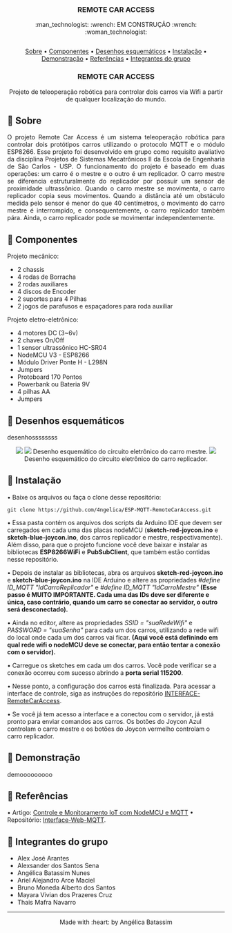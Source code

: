  <h3 align="center">REMOTE CAR ACCESS</h3>

  <p align="center">
   :man_technologist: :wrench: EM CONSTRUÇÃO :wrench: :woman_technologist: 
  </p>


<p align="center">
  <img  src="">
</p>

 <p align="center">
    <a href="#RemoteCarAccess_about">Sobre</a> • 
    <a href="#RemoteCarAccess_techs">Componentes</a> • 
    <a href="#RemoteCarAccess_draw">Desenhos esquemáticos</a> •
    <a href="#RemoteCarAccess_install">Instalação</a> • 
    <a href="#RemoteCarAccess_install">Demonstração</a> • 
    <a href="#RemoteCarAccess_ref">Referências</a> •
    <a href="#RemoteCarAccess_group">Integrantes do grupo</a>
    <h3 align="center">REMOTE CAR ACCESS</h3>

  <p align="center">
    Projeto de teleoperação robótica para controlar dois carros via Wifi a partir de qualquer localização do mundo.  
  </p>


## :pushpin: Sobre
<p align="justify" id="RemoteCarAccess_about">
   O projeto Remote Car Access é um sistema teleoperação robótica para controlar dois protótipos carros utilizando o protocolo MQTT e o módulo ESP8266. Esse projeto foi desenvolvido em grupo como requisito avaliativo da disciplina Projetos de Sistemas Mecatrônicos II da Escola de Engenharia de São Carlos - USP. O funcionamento do projeto é baseado em duas operações: um carro é o mestre e o outro é um replicador. O carro mestre se diferencia estruturalmente do replicador por possuir um sensor de proximidade ultrassônico. 
   Quando o carro mestre se movimenta, o carro replicador copia seus movimentos. Quando a distância até um obstáculo medida pelo sensor é menor do que 40 centímetros, o movimento do carro mestre é interrompido, e consequentemente, o carro replicador também pára. Ainda, o carro replicador pode se movimentar independentemente. 
</p>

## :pushpin: Componentes
<div id="RemoteCarAccess_techs">
 <p>Projeto mecânico:</p>
<ul>
    <li>2 chassis</li>
    <li>4 rodas de Borracha</li> 
    <li>2 rodas auxiliares </li> 
    <li>4 discos de Encoder </li> 
    <li>2 suportes para 4 Pilhas</li>
    <li>2 jogos de parafusos e espaçadores para roda auxiliar</li>
</ul> 
 <p>Projeto eletro-eletrônico:</p>
<ul>
    <li>4 motores DC (3~6v)</li>
    <li>2 chaves On/Off</li> 
    <li>1 sensor ultrassônico HC-SR04</li>
    <li>NodeMCU V3 - ESP8266</li>
    <li>Módulo Driver Ponte H - L298N</li>
    <li>Jumpers</li>
    <li>Protoboard 170 Pontos</li>
    <li>Powerbank ou Bateria 9V</li>
    <li>4 pilhas AA</li>
    <li>Jumpers</li>
</ul> 
</div>

## :pushpin: Desenhos esquemáticos
<p id="RemoteCarAccess_draw">desenhossssssss</p>
<p align="center">
  <img  src="https://user-images.githubusercontent.com/47900225/105635815-cbcd9600-5e43-11eb-9c04-d065868fb206.png">

  <img  src="https://user-images.githubusercontent.com/47900225/98309497-61762980-1fa9-11eb-90ea-f85c8bb799fe.png">
Desenho esquemático do circuito eletrônico do carro mestre. 
 
 <img  src="https://user-images.githubusercontent.com/47900225/98309497-61762980-1fa9-11eb-90ea-f85c8bb799fe.png">
Desenho esquemático do circuito eletrônico do carro replicador.
</p>


## :pushpin: Instalação
<p id="RemoteCarAccess_install">

• Baixe os arquivos ou faça o clone desse repositório:

`git clone https://github.com/4ngelica/ESP-MQTT-RemoteCarAccess.git `

•  Essa pasta contém os arquivos dos scripts da Arduino IDE que devem ser carregados em cada uma das placas nodeMCU (<b>sketch-red-joycon.ino</b> e <b>sketch-blue-joycon.ino</b>, dos carros replicador e mestre, respectivamente). Além disso, para que o projeto funcione você deve baixar e instalar as bibliotecas <b>ESP8266WiFi</b> e <b>PubSubClient</b>, que também estão contidas nesse repositório.

• Depois de instalar as bibliotecas, abra os arquivos <b>sketch-red-joycon.ino</b> e <b>sketch-blue-joycon.ino</b> na IDE Arduino e altere as propriedades <i>#define ID_MQTT  "IdCarroReplicador"</i> e <i>#define ID_MQTT  "IdCarroMestre"</i> <b>(Esse passo é MUITO IMPORTANTE. Cada uma das IDs deve ser diferente e única, caso contrário, quando um carro se conectar ao servidor, o outro será desconectado).</b>

• Ainda no editor, altere as propriedades <i>SSID = "suaRedeWifi"</i> e <i>PASSWORD = "suaSenha"</i> para cada um dos carros, utilizando a rede wifi do local onde cada um dos carros vai ficar. <b>(Aqui você está definindo em qual rede wifi o nodeMCU deve se conectar, para então tentar a conexão com o servidor).</b>

• Carregue os sketches em cada um dos carros. Você pode verificar se a conexão ocorreu com sucesso abrindo a <b>porta serial 115200</b>.

• Nesse ponto, a configuração dos carros está finalizada. Para acessar a interface de controle, siga as instruções do repositório <a href="https://www.github.com/4ngelica/INTERFACE-RemoteCarAccess ">INTERFACE-RemoteCarAccess</a>.

• Se você já tem acesso a interface e a conectou com o servidor, já está pronto para enviar comandos aos carros. Os botões do Joycon Azul controlam o carro mestre e os botões do Joycon vermelho controlam o carro replicador.

## :pushpin: Demonstração
<p id="RemoteCarAccess_demo">demooooooooo</p>


## :pushpin: Referências
<p id="RemoteCarAccess_ref">
 • Artigo: <a href="https://www.filipeflop.com/blog/controle-monitoramento-iot-nodemcu-e-mqtt/">Controle e Monitoramento IoT com NodeMCU e MQTT</a> 
 • Repositório: <a href="https://github.com/filipeflop/Interface-Web-MQTT">Interface-Web-MQTT</a>.
</p>

## :pushpin: Integrantes do grupo
<ul id="RemoteCarAccess_group">
    <li>Alex José Arantes</li>
    <li>Alexsander dos Santos Sena</li>
    <li>Angélica Batassim Nunes</li> 
    <li>Ariel Alejandro Arce Maciel</li>
    <li>Bruno Moneda Alberto dos Santos</li>
    <li>Mayara Vivian dos Prazeres Cruz</li> 
    <li>Thais Mafra Navarro</li> 
</ul>  

<footer>
    <hr></hr>
<p align="center">
Made with :heart: by Angélica Batassim
</p>
</footer> 
